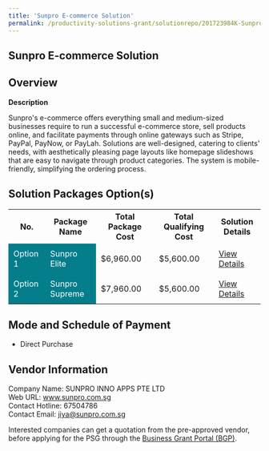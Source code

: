 ```yaml
---
title: 'Sunpro E-commerce Solution'
permalink: /productivity-solutions-grant/solutionrepo/201723984K-Sunpro-Ecommrc-SLN-G
---
```


## Sunpro E-commerce Solution

## Overview

**Description**

Sunpro's e-commerce offers everything small and medium-sized businesses require to run a successful e-commerce store, sell products online, and facilitate payments through online gateways such as Stripe, PayPal, PayNow, or PayLah. Solutions are well-designed, catering to clients' needs, with aesthetically pleasing page layouts like homepage slideshows that are easy to navigate through product categories. The system is mobile-friendly, simplifying the ordering process.

## Solution Packages Option(s)

<table>
<tr>
<th><b>No.</b></th>
<th><b>Package Name</b></th>
<th><b>Total Package Cost</b></th>
<th><b>Total Qualifying Cost</b></th>
<th><b>Solution Details</b></th>
</tr>
<tr>
<td style='padding: 10px; background-color: #037E8A; color: #FFFFFF;'>Option 1</td>
<td style='padding: 10px; background-color: #037E8A; color: #FFFFFF;'>Sunpro Elite</td>
<td style='padding: 10px;'>$6,960.00</td>
<td style='padding: 10px;'>$5,600.00</td>
<td style='padding: 10px;'><a href='/images/psg/Sunpro_Ecommerce_21032024_Desensitised_Annex3_Part1.pdf' target='_blank'>View Details</a></td>
</tr>
<tr>
<td style='padding: 10px; background-color: #037E8A; color: #FFFFFF;'>Option 2</td>
<td style='padding: 10px; background-color: #037E8A; color: #FFFFFF;'>Sunpro Supreme</td>
<td style='padding: 10px;'>$7,960.00</td>
<td style='padding: 10px;'>$5,600.00</td>
<td style='padding: 10px;'><a href='/images/psg/Sunpro_Ecommerce_21032024_Desensitised_Annex3_Part2.pdf' target='_blank'>View Details</a></td>
</tr>
</table>

## Mode and Schedule of Payment

 - Direct Purchase

## Vendor Information

 Company Name: SUNPRO INNO APPS PTE LTD<br>Web URL: www.sunpro.com.sg <br>Contact Hotline: 67504786 <br>Contact Email: jiya@sunpro.com.sg <br>

Interested companies can get a quotation from the pre-approved vendor, before applying for the PSG through the <a href='https://www.businessgrants.gov.sg/' target='_blank' rel='noopener'>Business Grant Portal (BGP)</a>.

<script src="/jquery/resize-tables.js"></script>
